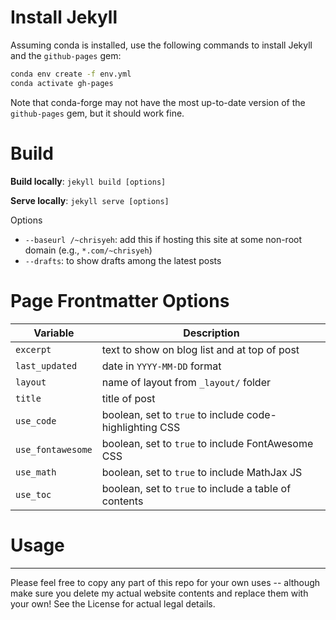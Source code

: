 # Install Jekyll

Assuming conda is installed, use the following commands to install Jekyll and the `github-pages` gem:

```bash
conda env create -f env.yml
conda activate gh-pages
```

Note that conda-forge may not have the most up-to-date version of the `github-pages` gem, but it should work fine.


# Build

**Build locally**: `jekyll build [options]`

**Serve locally**: `jekyll serve [options]`

Options
- `--baseurl /~chrisyeh`: add this if hosting this site at some non-root domain (e.g., `*.com/~chrisyeh`)
- `--drafts`: to show drafts among the latest posts

# Page Frontmatter Options

Variable            | Description
--------------------|------------
`excerpt`           | text to show on blog list and at top of post
`last_updated`      | date in `YYYY-MM-DD` format
`layout`            | name of layout from `_layout/` folder
`title`             | title of post
`use_code`          | boolean, set to `true` to include code-highlighting CSS
`use_fontawesome`   | boolean, set to `true` to include FontAwesome CSS
`use_math`          | boolean, set to `true` to include MathJax JS
`use_toc`           | boolean, set to `true` to include a table of contents


# Usage
<hr>
Please feel free to copy any part of this repo for your own uses -- although make sure you delete my actual website contents and replace them with your own! See the License for actual legal details.
